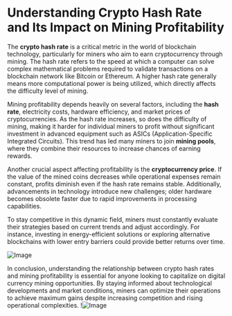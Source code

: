 # Understanding Crypto Hash Rate and Its Impact on Mining Profitability

The **crypto hash rate** is a critical metric in the world of blockchain technology, particularly for miners who aim to earn cryptocurrency through mining. The hash rate refers to the speed at which a computer can solve complex mathematical problems required to validate transactions on a blockchain network like Bitcoin or Ethereum. A higher hash rate generally means more computational power is being utilized, which directly affects the difficulty level of mining.

Mining profitability depends heavily on several factors, including the **hash rate**, electricity costs, hardware efficiency, and market prices of cryptocurrencies. As the hash rate increases, so does the difficulty of mining, making it harder for individual miners to profit without significant investment in advanced equipment such as ASICs (Application-Specific Integrated Circuits). This trend has led many miners to join **mining pools**, where they combine their resources to increase chances of earning rewards.

Another crucial aspect affecting profitability is the **cryptocurrency price**. If the value of the mined coins decreases while operational expenses remain constant, profits diminish even if the hash rate remains stable. Additionally, advancements in technology introduce new challenges; older hardware becomes obsolete faster due to rapid improvements in processing capabilities.

To stay competitive in this dynamic field, miners must constantly evaluate their strategies based on current trends and adjust accordingly. For instance, investing in energy-efficient solutions or exploring alternative blockchains with lower entry barriers could provide better returns over time. 

![Image](https://github.com/user-attachments/assets/3be06921-4469-491d-bd37-5f14c53422b7)

In conclusion, understanding the relationship between crypto hash rates and mining profitability is essential for anyone looking to capitalize on digital currency mining opportunities. By staying informed about technological developments and market conditions, miners can optimize their operations to achieve maximum gains despite increasing competition and rising operational complexities. !![Image](https://github.com/user-attachments/assets/3be06921-4469-491d-bd37-5f14c53422b7)